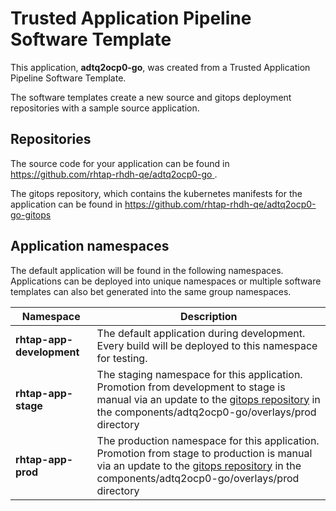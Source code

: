 # Trusted Application Pipeline Software Template

This application, **adtq2ocp0-go**, was created from a Trusted Application Pipeline Software Template.

The software templates create a new source and gitops deployment repositories with a sample source application. 

## Repositories

The source code for your application can be found in [https://github.com/rhtap-rhdh-qe/adtq2ocp0-go ](https://github.com/rhtap-rhdh-qe/adtq2ocp0-go ).
 
The gitops repository, which contains the kubernetes manifests for the application can be found in 
[https://github.com/rhtap-rhdh-qe/adtq2ocp0-go-gitops ](https://github.com/rhtap-rhdh-qe/adtq2ocp0-go-gitops ) 

## Application namespaces 

The default application will be found in the following namespaces. Applications can be deployed into unique namespaces or multiple software templates can also bet generated into the same group namespaces.  

|  Namespace   |  Description   |  
| -------- | -------- |   
| **rhtap-app-development** | The default application during development. Every build will be deployed to this namespace for testing. | 
| **rhtap-app-stage** | The staging namespace for this application. Promotion from development to stage is manual via an update to the [gitops repository](https://github.com/rhtap-rhdh-qe/adtq2ocp0-go-gitops ) in the components/adtq2ocp0-go/overlays/prod directory |  
| **rhtap-app-prod** | The production namespace for this application. Promotion from stage to production is manual via an update to the [gitops repository](https://github.com/rhtap-rhdh-qe/adtq2ocp0-go-gitops ) in the components/adtq2ocp0-go/overlays/prod directory | 
